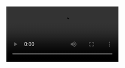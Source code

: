 ![](https://github.com/YaNeProgrammistIMnePoebat/YaNeProgrammistIMnePoebat/blob/main/Bad_Apple.mp4)
